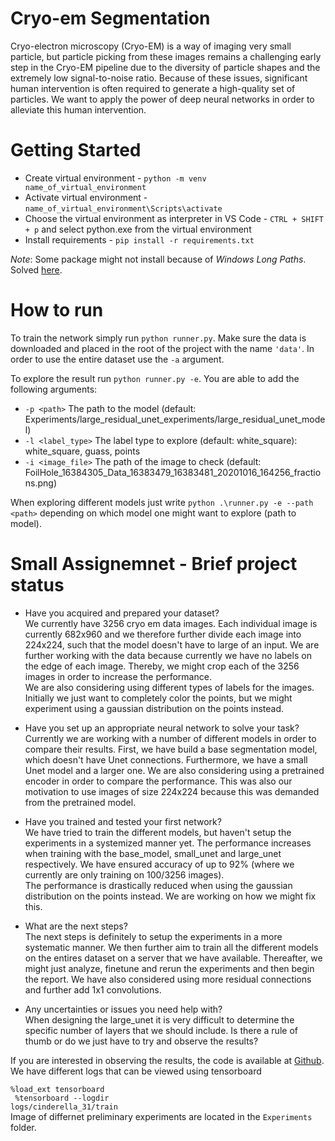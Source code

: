 # Cryo-em Segmentation
Cryo-electron microscopy (Cryo-EM) is a way of imaging very small particle, but particle picking from these images remains a challenging early step in the Cryo-EM pipeline due to the diversity of particle shapes and the extremely low signal-to-noise ratio. Because of these issues, significant human intervention is often required to generate a high-quality set of particles. We want to apply the power of deep neural networks in order to alleviate this human intervention.


# Getting Started
- Create virtual environment - `python -m venv name_of_virtual_environment`
- Activate virtual environment - `name_of_virtual_environment\Scripts\activate`
- Choose the virtual environment as interpreter in VS Code - `CTRL + SHIFT + p` and select python.exe from the virtual environment
- Install requirements - `pip install -r requirements.txt`

_Note_: Some package might not install because of _Windows Long Paths_. Solved [here](https://learn.microsoft.com/en-us/windows/win32/fileio/maximum-file-path-limitation?tabs=powershell).


# How to run

To train the network simply run `python runner.py`. Make sure the data is downloaded and placed in the root of the project with the name `'data'`. In order to use the entire dataset use the `-a` argument.

To explore the result run `python runner.py -e`.
You are able to add the following arguments:
* `-p <path>` The path to the model (default: Experiments/large_residual_unet_experiments/large_residual_unet_model)
* `-l <label_type>` The label type to explore (default: white_square): white_square, guass, points 
* `-i <image_file>` The path of the image to check (default: FoilHole_16384305_Data_16383479_16383481_20201016_164256_fractions.png)

When exploring different models just write `python .\runner.py -e --path <path>` depending on which model one might want to explore (path to model). 


# Small Assignemnet - Brief project status
- Have you acquired and prepared your dataset? <br>
    We currently have 3256 cryo em data images. Each individual image is currently 682x960 and we therefore further divide each image into 224x224, such that the model doesn't have to large of an input. We are further working with the data because currently we have no labels on the edge of each image. Thereby, we might crop each of the 3256 images in order to increase the performance. <br>
    We are also considering using different types of labels for the images. Initially we just want to completely color the points, but we might experiment using a gaussian distribution on the points instead.

- Have you set up an appropriate neural network to solve your task? <br>
    Currently we are working with a number of different models in order to compare their results. First, we have build a base segmentation model, which doesn't have Unet connections. Furthermore, we have a small Unet model and a larger one. 
    We are also considering using a pretrained encoder in order to compare the performance. This was also our motivation to use images of size 224x224 because this was demanded from the pretrained model. 

- Have you trained and tested your first network? <br>
    We have tried to train the different models, but haven't setup the experiments in a systemized manner yet. The performance increases when training with the base_model, small_unet and large_unet respectively. We have ensured accuracy of up to 92% (where we currently are only training on 100/3256 images). <br>
    The performance is drastically reduced when using the gaussian distribution on the points instead. We are working on how we might fix this. 

- What are the next steps? <br>
    The next steps is definitely to setup the experiments in a more systematic manner. We then further aim to train all the different models on the entires dataset on a server that we have available. Thereafter, we might just analyze, finetune and rerun the experiments and then begin the report. 
    We have also considered using more residual connections and further add 1x1 convolutions. 

- Any uncertainties or issues you need help with? <br>
    When designing the large_unet it is very difficult to determine the specific number of layers that we should include. Is there a rule of thumb or do we just have to try and observe the results?

If you are interested in observing the results, the code is available at [Github](https://github.com/Joac1137/cryo-em_segmentation). We have different logs that can be viewed using tensorboard <br>
<code> 
    %load_ext tensorboard <br>
    %tensorboard --logdir logs/cinderella_31/train 
</code> <br>
Image of differnet preliminary experiments are located in the `Experiments` folder. 